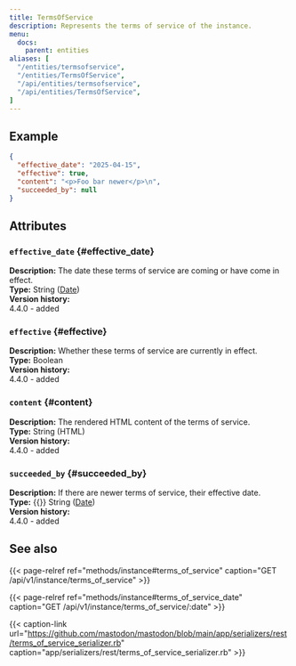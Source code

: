 ```yaml
---
title: TermsOfService
description: Represents the terms of service of the instance.
menu:
  docs:
    parent: entities
aliases: [
  "/entities/termsofservice",
  "/entities/TermsOfService",
  "/api/entities/termsofservice",
  "/api/entities/TermsOfService",
]
---
```


## Example

```json
{
  "effective_date": "2025-04-15",
  "effective": true,
  "content": "<p>Foo bar newer</p>\n",
  "succeeded_by": null
}
```

## Attributes

### `effective_date` {#effective_date}

**Description:** The date these terms of service are coming or have come in effect.\
**Type:** String ([Date](/api/datetime-format#date))\
**Version history:**\
4.4.0 - added

### `effective` {#effective}

**Description:** Whether these terms of service are currently in effect.\
**Type:** Boolean\
**Version history:**\
4.4.0 - added

### `content` {#content}

**Description:** The rendered HTML content of the terms of service.\
**Type:** String (HTML)\
**Version history:**\
4.4.0 - added

### `succeeded_by` {#succeeded_by}

**Description:** If there are newer terms of service, their effective date.\
**Type:** {{<nullable>}} String ([Date](/api/datetime-format#date))\
**Version history:**\
4.4.0 - added

## See also

{{< page-relref ref="methods/instance#terms_of_service" caption="GET /api/v1/instance/terms_of_service" >}}

{{< page-relref ref="methods/instance#terms_of_service_date" caption="GET /api/v1/instance/terms_of_service/:date" >}}

{{< caption-link url="https://github.com/mastodon/mastodon/blob/main/app/serializers/rest/terms_of_service_serializer.rb" caption="app/serializers/rest/terms_of_service_serializer.rb" >}}
